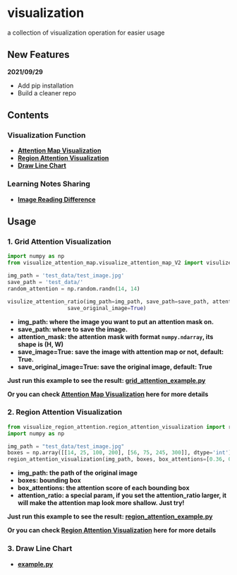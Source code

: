 # visualization
a collection of visualization operation for easier usage

## New Features
**2021/09/29**
- Add pip installation
- Build a cleaner repo

## Contents
### Visualization Function
- [__Attention Map Visualization__](https://github.com/rentainhe/visualization/tree/master/visualize_attention_map)
- [__Region Attention Visualization__](https://github.com/rentainhe/visualization/tree/master/visualize_region_attention)
- [__Draw Line Chart__]()

### Learning Notes Sharing
- [__Image Reading Difference__](https://github.com/rentainhe/visualization/tree/master/read_img)


## Usage
### 1. Grid Attention Visualization
```python
import numpy as np
from visualize_attention_map.visualize_attention_map_V2 import visulize_attention_ratio

img_path = 'test_data/test_image.jpg'
save_path = 'test_data/'
random_attention = np.random.randn(14, 14)

visulize_attention_ratio(img_path=img_path, save_path=save_path, attention_mask=random_attention, save_image=True,
                   save_original_image=True)
```
- __img_path: where the image you want to put an attention mask on.__
- __save_path: where to save the image.__
- __attention_mask: the attention mask with format `numpy.ndarray`, its shape is (H, W)__
- __save_image=True: save the image with attention map or not, default: True.__
- __save_original_image=True: save the original image, default: True__

__Just run this example to see the result: [grid_attention_example.py](https://github.com/rentainhe/visualization/blob/master/grid_attention_example.py)__

__Or you can check [Attention Map Visualization](https://github.com/rentainhe/visualization/tree/master/visualize_attention_map) here for more details__

### 2. Region Attention Visualization
```python
from visualize_region_attention.region_attention_visualization import region_attention_visualization
import numpy as np

img_path = "test_data/test_image.jpg"
boxes = np.array([[14, 25, 100, 200], [56, 75, 245, 300]], dtype='int')
region_attention_visualization(img_path, boxes, box_attentions=[0.36, 0.64], attention_ratio=1.0)
```
- __img_path: the path of the original image__
- __boxes: bounding box__
- __box_attentions: the attention score of each bounding box__
- __attention_ratio: a special param, if you set the attention_ratio larger, it will make the attention map look more shallow. Just try!__

__Just run this example to see the result: [region_attention_example.py](https://github.com/rentainhe/visualization/blob/master/region_attention_example.py)__

__Or you can check [Region Attention Visualization](https://github.com/rentainhe/visualization/tree/master/visualize_region_attention) here for more details__

### 3. Draw Line Chart
- [__example.py__](https://github.com/rentainhe/visualization/blob/master/draw_line_chart/draw.py)